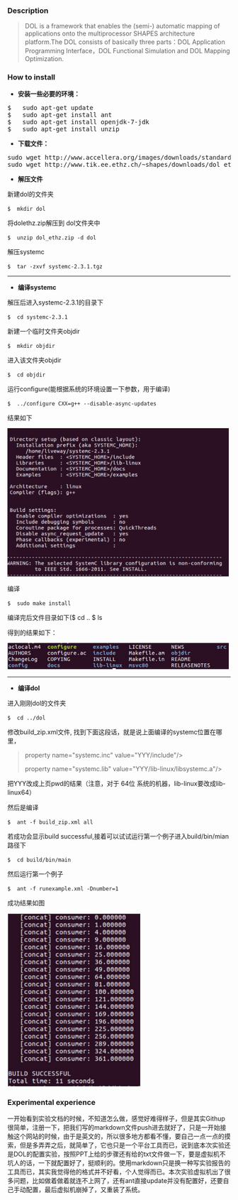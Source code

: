 ### Description 
> DOL is a framework that enables the (semi-) automatic mapping of applications onto the multiprocessor SHAPES architecture platform.The DOL consists of basically three parts：DOL Application Programming Interface，DOL Functional Simulation and DOL Mapping Optimization.
 
### How to install   
* **安装一些必要的环境：**
<pre>
$	sudo apt-get update
$	sudo apt-get install ant
$ 	sudo apt-get install openjdk-7-jdk
$	sudo apt-get install unzip
</pre>



* **下载文件：**
 <pre>
sudo wget http://www.accellera.org/images/downloads/standards/systemc/systemc-2.3.1.tgz
sudo wget http://www.tik.ee.ethz.ch/~shapes/downloads/dol_ethz.zip
</pre>


* **解压文件**

新建dol的文件夹 

`$	mkdir dol`

将dolethz.zip解压到 dol文件夹中

`$	unzip dol_ethz.zip -d dol`

解压systemc

`$	tar -zxvf systemc-2.3.1.tgz`
***

* **编译systemc**

解压后进入systemc-2.3.1的目录下

`$	cd systemc-2.3.1`

新建一个临时文件夹objdir

`$	mkdir objdir`

进入该文件夹objdir

`$	cd objdir`

运行configure(能根据系统的环境设置一下参数，用于编译)

`$	../configure CXX=g++ --disable-async-updates`

结果如下

<img src="https://raw.githubusercontent.com/xiangyeye/image/master/build.jpg" width = "500" alt="configure" />

编译

`$	sudo make install`

编译完后文件目录如下($ cd ..        $ ls

得到的结果如下：

<img src="https://raw.githubusercontent.com/xiangyeye/image/master/mulu.jpg" width = "500" alt="configure" />

***

*   **编译dol**

进入刚刚dol的文件夹

`$	cd ../dol`

修改build_zip.xml文件,
找到下面这段话，就是说上面编译的systemc位置在哪里，

> property name="systemc.inc" value="YYY/include"/>
> 
> property name="systemc.lib" value="YYY/lib-linux/libsystemc.a"/>

把YYY改成上页pwd的结果（注意，对于  64位 系统的机器，lib-linux要改成lib-linux64）

然后是编译

`$	ant -f build_zip.xml all`

若成功会显示build successful,接着可以试试运行第一个例子进入build/bin/mian路径下

`$	cd build/bin/main`

然后运行第一个例子

`$	ant -f runexample.xml -Dnumber=1`

成功结果如图


<img src="https://raw.githubusercontent.com/xiangyeye/image/master/result.jpg" width = "300" alt="configure" />

### Experimental experience

一开始看到实验文档的时候，不知道怎么做，感觉好难得样子，但是其实Githup很简单，注册一下，把我们写的markdown文件push进去就好了，只是一开始接触这个网站的时候，由于是英文的，所以很多地方都看不懂，要自己一点一点的摸索，但是多弄弄之后，就简单了，它也只是一个平台工具而已，说到底本次实验还是DOL的配置实验，按照PPT上给的步骤还有给的txt文件做一下，要是虚拟机不坑人的话，一下就配置好了，挺顺利的。使用markdown只是换一种写实验报告的工具而已，其实我觉得他的格式并不好看，个人觉得而已。本次实验虚拟机出了很多问题，比如做着做着就连不上网了，还有ant直接update并没有配置好，还要自己手动配置，最后虚拟机崩掉了，又重装了系统。
